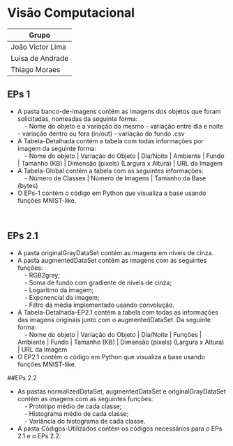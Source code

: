 # Visão Computacional

| Grupo         |
|---------------|
| João Victor Lima    |
| Luisa de Andrade |
| Thiago Moraes |

## EPs 1
- A pasta banco-de-imagens contém as imagens dos objetos que foram solicitadas, nomeadas da seguinte forma: <br>
&nbsp;&nbsp;&nbsp;&nbsp;- Nome do objeto e a variação do mesmo - variação entre dia e noite - variação dentro ou fora (in/out) - variação do fundo .csv <br>
- A Tabela-Detalhada contém a tabela com todas informações por imagem da seguinte forma: <br>
&nbsp;&nbsp;&nbsp;&nbsp;- Nome do objeto | Variação do Objeto | Dia/Noite | Ambiente | Fundo | Tamanho (KB) | Dimensão (pixels) (Largura x Altura) | URL da Imagem <br>
- A Tabela-Global contém a tabela com as seguintes informações: <br>
&nbsp;&nbsp;&nbsp;&nbsp;- Número de Classes	| Número de Imagens | Tamanho da Base (bytes) <br>
- O EPs-1 contém o código em Python que visualiza a base usando funções MNIST-like. <br>
<br>

## EPs 2.1
- A pasta originalGrayDataSet contém as imagens em níveis de cinza. <br>
- A pasta augmentedDataSet contém as imagens com as seguintes funções: <br>
&nbsp;&nbsp;&nbsp;&nbsp;- RGB2gray; <br>
&nbsp;&nbsp;&nbsp;&nbsp;- Soma de fundo com gradiente de níveis de cinza; <br>
&nbsp;&nbsp;&nbsp;&nbsp;- Logaritmo da imagem; <br>
&nbsp;&nbsp;&nbsp;&nbsp;- Exponencial da imagem; <br>
&nbsp;&nbsp;&nbsp;&nbsp;- Filtro da média implementado usando convolução. <br>
- A Tabela-Detalhada-EP2.1 contém a tabela com todas as informações das imagens originais junto com o augmentedDataSet. Da seguinte forma: <br>
&nbsp;&nbsp;&nbsp;&nbsp;- Nome do objeto | Variação do Objeto | Dia/Noite | Funções | Ambiente | Fundo | Tamanho (KB) | Dimensão (pixels) (Largura x Altura) | URL da Imagem <br>
- O EP2.1 contém o código em Python que visualiza a base usando funções MNIST-like.

##EPs 2.2
- As pastas normalizedDataSet, augmentedDataSet e originalGrayDataSet contém as imagens com as seguintes funções: <br>
&nbsp;&nbsp;&nbsp;&nbsp;- Protótipo médio de cada classe; <br>
&nbsp;&nbsp;&nbsp;&nbsp;- Histograma médio de cada classe; <br>
&nbsp;&nbsp;&nbsp;&nbsp;- Variância do histograma de cada classe. <br>
- A pasta Códigos-Utilizados contém os códigos necessários para o EPs 2.1 e o EPs 2.2.
